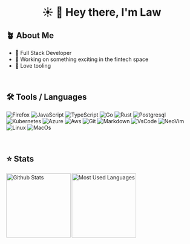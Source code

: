 <h1 align="center">☀️ 👋 Hey there, I'm Law</h1>

## 🪴 About Me

- 🔭 Full Stack Developer
- 🌱 Working on something exciting in the fintech space
- 💬 Love tooling

&nbsp;

## 🛠️ Tools / Languages

![Firefox](https://img.shields.io/badge/Firefox-05122A?style=for-the-badge&color=22272e&logo=Firefox-Browser&logoColor=9257fe)
![JavaScript](https://img.shields.io/badge/-JavaScript-05122A?style=for-the-badge&color=22272e&logo=javascript&logoColor=#F7DF1E)
![TypeScript](https://img.shields.io/badge/-TypeScript-05122A?style=for-the-badge&color=22272e&logo=typescript&logoColor=#3178C6)
![Go](https://img.shields.io/badge/-Go-05122A?style=for-the-badge&color=22272e&logo=go&logoColor=00a7d0)
![Rust](https://img.shields.io/badge/-Rust-05122A?style=for-the-badge&color=22272e&logo=rust&logoColor=f74c00)
![Postgresql](https://img.shields.io/badge/-Postgresql-05122A?style=for-the-badge&color=22272e&logo=postgresql&logoColor=4479A1)
![Kubernetes](https://img.shields.io/badge/-Kubernetes-05122A?style=for-the-badge&color=22272e&logo=kubernetes&logoColor=#326CE5)
![Azure](https://img.shields.io/badge/-Azure-05122A?style=for-the-badge&color=22272e&logo=microsoftazure&logoColor=0079d5)
![Aws](https://img.shields.io/badge/-AWS-05122A?style=for-the-badge&color=22272e&logo=amazon-aws&logoColor=fd9800)
![Git](https://img.shields.io/badge/-Git-05122A?style=for-the-badge&color=22272e&logo=git)
![Markdown](https://img.shields.io/badge/-Markdown-05122A?style=for-the-badge&color=22272e&logo=markdown)
![VsCode](https://img.shields.io/badge/-VsCode-05122A?style=for-the-badge&color=22272e&logo=visualstudiocode&logoColor=24bfa5)
![NeoVim](https://img.shields.io/badge/-NeoVim-05122A?style=for-the-badge&color=22272e&logo=neovim&logoColor=4b9e4b)
![Linux](https://img.shields.io/badge/-Linux-05122A?style=for-the-badge&color=22272e&logo=linux&logoColor=dfb914)
![MacOs](https://img.shields.io/badge/-MacOs-05122A?style=for-the-badge&color=22272e&logo=apple&logoColor=#000000)

&nbsp;

## ⭐ Stats

<img height="170" align="left" src="https://github-readme-stats-sigma-five.vercel.app/api?username=lkuoch&count_private=true&show_icons=true&bg_color=22272e&border_color=22272e&title_color=f5e0dc&text_color=d9e0ee&icon_color=c9cbff" alt="Github Stats" />
<img height="170" src="https://github-readme-stats-sigma-five.vercel.app/api/top-langs/?username=lkuoch&count_private=true&layout=compact&show_icons=true&bg_color=22272e&border_color=22272e&title_color=f5e0dc&text_color=ffffff&icon_color=c9cbff&langs_count=6" alt="Most Used Languages" />
